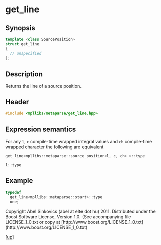 # get_line

## Synopsis

```cpp
template <class SourcePosition>
struct get_line
{
  // unspecified
};
```

## Description

Returns the line of a source position.

## Header

```cpp
#include <mpllibs/metaparse/get_line.hpp>
```

## Expression semantics

For any `l`, `c` compile-time wrapped integral values and `ch` compile-time
wrapped character the following are equivalent

```cpp
get_line<mpllibs::metaparse::source_position<l, c, ch> >::type

l::type
```

## Example

```cpp
typedef
  get_line<mpllibs::metaparse::start>::type
  one;
```

<p class="copyright">
Copyright Abel Sinkovics (abel at elte dot hu) 2011.
Distributed under the Boost Software License, Version 1.0.
(See accompanying file LICENSE_1_0.txt or copy at
[http://www.boost.org/LICENSE_1_0.txt](http://www.boost.org/LICENSE_1_0.txt)
</p>

[[up]](reference.html)



